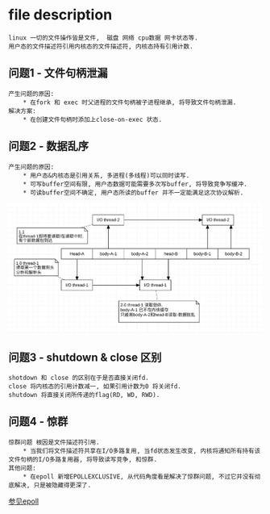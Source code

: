 # file description
```
linux 一切的文件操作皆是文件,  磁盘 网络 cpu数据 网卡状态等.
用户态的文件描述符引用内核态的文件描述符, 内核态持有引用计数.
```

## 问题1 - 文件句柄泄漏
```
产生问题的原因:
    * 在fork 和 exec 时父进程的文件句柄被子进程继承, 将导致文件句柄泄漏.
解决方案:
    * 在创建文件句柄时添加上close-on-exec 状态.
```

## 问题2 - 数据乱序
```
产生问题的原因:
    * 用户态&内核态是引用关系, 多进程(多线程)可以同时读写.
    * 可写buffer空间有限, 用户态数据可能需要多次写buffer, 将导致竞争写缓冲.
    * 可读buffer空间不确定, 用户态所读的buffer 并不一定能满足这次协议解析.
```
![image](/Picture/multi_read.png)

## 问题3 - shutdown & close 区别
```
shotdown 和 close 的区别在于是否直接关闭fd.
close 将内核态的引用计数减一, 如果引用计数为0 将关闭fd.
shutdown 将直接关闭所传递的flag(RD, WD, RWD).
```

## 问题4 - 惊群
```
惊群问题 根因是文件描述符引用.
    * 当我们将文件描述符共享在I/O多路复用, 当fd状态发生改变, 内核将通知所有持有该文件句柄的I/O多路复用器, 将导致读写竞争, 和惊群.
其他问题:
    * 在epoll 新增EPOLLEXCLUSIVE, 从代码角度看是解决了惊群问题, 不过它并没有彻底解决, 只是被隐藏得更深了.
```
[参见epoll](/Net/epoll/readme.md)
